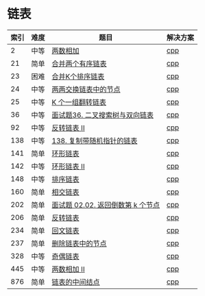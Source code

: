 # 链表

|索引|难度|题目|解决方案|
|----|----|----|--------|
|2|中等|[两数相加](https://leetcode-cn.com/problems/add-two-numbers/)|[cpp](../problem/2_addTwoNumbers.md)|
|21|简单|[合并两个有序链表](https://leetcode-cn.com/problems/merge-two-sorted-lists/)|[cpp](../problem/21_mergeTwoLists.md)|
|23|困难|[合并K个排序链表](https://leetcode-cn.com/problems/merge-k-sorted-lists/)|[cpp](../problem/23_mergeKLists.md)|
|24|中等|[两两交换链表中的节点](https://leetcode-cn.com/problems/swap-nodes-in-pairs/)|[cpp](../problem/24_swapPairs.md)|
|25|中等|[K 个一组翻转链表](https://leetcode-cn.com/problems/reverse-nodes-in-k-group/)|[cpp](../problem/25_reverseKGroup.md)|
|36|中等|[面试题36. 二叉搜索树与双向链表](https://leetcode-cn.com/problems/er-cha-sou-suo-shu-yu-shuang-xiang-lian-biao-lcof/)|[cpp](../problem/36_treeToDoublyList.md)|
|92|中等|[反转链表 II](https://leetcode-cn.com/problems/reverse-linked-list-ii/)|[cpp](../problem/92_reverseBetween.md)|
|138|中等|[138. 复制带随机指针的链表](https://leetcode-cn.com/problems/copy-list-with-random-pointer/)|[cpp](../problem/138_copyRandomList.md)|
|141|简单|[环形链表](https://leetcode-cn.com/problems/linked-list-cycle/)|[cpp](../problem/141_hasCycle.md)|
|142|中等|[环形链表 II](https://leetcode-cn.com/problems/linked-list-cycle-ii/)|[cpp](../problem/142_detectCycle.md)|
|148|中等|[排序链表](https://leetcode-cn.com/problems/sort-list/)|[cpp](../problem/148_sortList.md)|
|160|简单|[相交链表](https://leetcode-cn.com/problems/intersection-of-two-linked-lists/)|[cpp](../problem/160_getIntersectionNode.md)|
|202|简单|[面试题 02.02. 返回倒数第 k 个节点](https://leetcode-cn.com/problems/kth-node-from-end-of-list-lcci/)|[cpp](../problem/202_kthToLast.md)|
|206|简单|[反转链表](https://leetcode-cn.com/problems/reverse-linked-list/)|[cpp](../problem/206_reverseList.md)|
|234|简单|[回文链表](https://leetcode-cn.com/problems/palindrome-linked-list/)|[cpp](../problem/234_isPalindrome.md)|
|237|简单|[删除链表中的节点](https://leetcode-cn.com/problems/delete-node-in-a-linked-list/)|[cpp](../problem/237_deleteNode.md)|
|328|中等|[奇偶链表](https://leetcode-cn.com/problems/odd-even-linked-list/)|[cpp](../problem/328_oddEvenList.md)|
|445|中等|[两数相加 II](https://leetcode-cn.com/problems/add-two-numbers-ii/)|[cpp](../problem/445_addTwoNumbers.md)|
|876|简单|[链表的中间结点](https://leetcode-cn.com/problems/middle-of-the-linked-list/)|[cpp](../problem/876_middleNode.md)|

